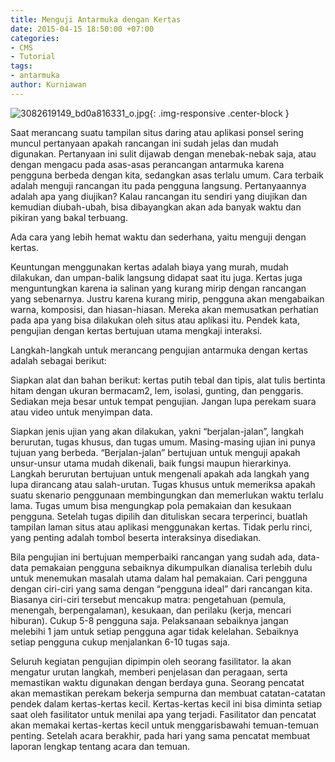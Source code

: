```yaml
---
title: Menguji Antarmuka dengan Kertas
date: 2015-04-15 18:50:00 +07:00
categories:
- CMS
- Tutorial
tags:
- antarmuka
author: Kurniawan
---
```


![3082619149_bd0a816331_o.jpg](/uploads/3082619149_bd0a816331_o.jpg){: .img-responsive .center-block }

Saat merancang suatu tampilan situs daring atau aplikasi ponsel sering muncul pertanyaan apakah rancangan ini sudah jelas dan mudah digunakan. Pertanyaan ini sulit dijawab dengan menebak-nebak saja, atau dengan mengacu pada asas-asas perancangan antarmuka karena pengguna berbeda dengan kita, sedangkan asas terlalu umum. Cara terbaik adalah menguji rancangan itu pada pengguna langsung. Pertanyaannya adalah apa yang diujikan? Kalau rancangan itu sendiri yang diujikan dan kemudian diubah-ubah, bisa dibayangkan akan ada banyak waktu dan pikiran yang bakal terbuang.

Ada cara yang lebih hemat waktu dan sederhana, yaitu menguji dengan kertas.

Keuntungan menggunakan kertas adalah biaya yang murah, mudah dilakukan, dan umpan-balik langsung didapat saat itu juga. Kertas juga menguntungkan karena ia salinan yang kurang mirip dengan rancangan yang sebenarnya. Justru karena kurang mirip, pengguna akan mengabaikan warna, komposisi, dan hiasan-hiasan. Mereka akan memusatkan perhatian pada apa yang bisa dilakukan oleh situs atau aplikasi itu. Pendek kata, pengujian dengan kertas bertujuan utama mengkaji interaksi.

Langkah-langkah untuk merancang pengujian antarmuka dengan kertas adalah sebagai berikut:

Siapkan alat dan bahan berikut: kertas putih tebal dan tipis, alat tulis bertinta hitam dengan ukuran bermacam2, lem, isolasi, gunting, dan penggaris. Sediakan meja besar untuk tempat pengujian. Jangan lupa perekam suara atau video untuk menyimpan data.

Siapkan jenis ujian yang akan dilakukan, yakni “berjalan-jalan”, langkah berurutan, tugas khusus, dan tugas umum. Masing-masing ujian ini punya tujuan yang berbeda. “Berjalan-jalan” bertujuan untuk menguji apakah unsur-unsur utama mudah dikenali, baik fungsi maupun hierarkinya. Langkah berurutan bertujuan untuk mengenali apakah ada langkah yang lupa dirancang atau salah-urutan. Tugas khusus untuk memeriksa apakah suatu skenario penggunaan membingungkan dan memerlukan waktu terlalu lama. Tugas umum bisa mengungkap pola pemakaian dan kesukaan pengguna.
Setelah tugas dipilih dan dituliskan secara terperinci, buatlah tampilan laman situs atau aplikasi menggunakan kertas. Tidak perlu rinci, yang penting adalah tombol beserta interaksinya disediakan.

Bila pengujian ini bertujuan memperbaiki rancangan yang sudah ada, data-data pemakaian pengguna sebaiknya dikumpulkan dianalisa terlebih dulu untuk menemukan masalah utama dalam hal pemakaian.
Cari pengguna dengan ciri-ciri yang sama dengan “pengguna ideal” dari rancangan kita. Biasanya ciri-ciri tersebut mencakup matra: pengetahuan (pemula, menengah, berpengalaman), kesukaan, dan perilaku (kerja, mencari hiburan). Cukup 5-8 pengguna saja.
Pelaksanaan sebaiknya jangan melebihi 1 jam untuk setiap pengguna agar tidak kelelahan. Sebaiknya setiap pengguna cukup menjalankan 6-10 tugas saja.

Seluruh kegiatan pengujian dipimpin oleh seorang fasilitator. Ia akan mengatur urutan langkah, memberi penjelasan dan peragaan, serta memastikan waktu digunakan dengan berdaya guna. Seorang pencatat akan memastikan perekam bekerja sempurna dan membuat catatan-catatan pendek dalam kertas-kertas kecil. Kertas-kertas kecil ini bisa diminta setiap saat oleh fasilitator untuk menilai apa yang terjadi. Fasilitator dan pencatat akan memakai kertas-kertas kecil untuk menggarisbawahi temuan-temuan penting. Setelah acara berakhir, pada hari yang sama pencatat membuat laporan lengkap tentang acara dan temuan.